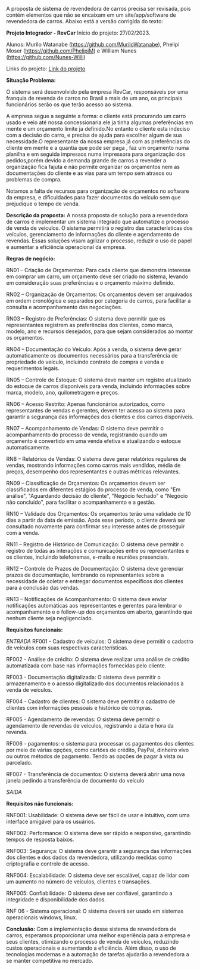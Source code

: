A proposta de sistema de revendedora de carros precisa ser revisada, pois contém elementos que não se encaixam em um site/app/software de revendedora de carros. Abaixo está a versão corrigida do texto:

**Projeto Integrador - RevCar**
Início do projeto: 27/02/2023.

Alunos: Murilo Watanabe (https://github.com/MuriloWatanabe), Phelipi Moser (https://github.com/PhelipiM) e William Nunes (https://github.com/Nunes-Willi)

Links do projeto: 
[Link do projeto]()

**Situação Problema:**

O sistema será desenvolvido pela empresa RevCar, responsáveis por uma franquia de revenda de carros no Brasil a mais de um ano, os principais funcionários serão os que terão acesso ao sistema.

A empresa segue a seguinte a forma: o cliente está procurando um carro usado e veio até nossa concessionaria.ele ja tinha algumas preferências em mente e um orçamento limite ja definido.No entanto o cliente esta indeciso com a decisão do carro, e precisa de ajuda para escolher algum de sua necessidade.O representante da nossa empresa já com as preferências do cliente em mente e a quantia que pode ser paga , faz um orçamento numa planilha e em seguida impressos numa impressora para organização dos pedidos,porém devido a demanda grande de carros a revender a organização fica fajuta e não permite organizar os orçamentos nem as documentações do cliente e as vias para um tempo sem atrasos ou problemas de compra.

Notamos a falta de recursos para organização de orçamentos no software da empresa, e dificuldades para fazer documentos do veículo sem que prejudique o tempo de venda.


**Descrição da proposta:**
A nossa proposta de solução para a revendedora de carros é implementar um sistema integrado que automatize o processo de venda de veículos. O sistema permitirá o registro das características dos veículos, gerenciamento de informações do cliente e agendamento de revendas. Essas soluções visam agilizar o processo, reduzir o uso de papel e aumentar a eficiência operacional da empresa.

**Regras de negócio:**

RN01 – Criação de Orçamentos: Para cada cliente que demonstra interesse em comprar um carro, um orçamento deve ser criado no sistema, levando em consideração suas preferências e o orçamento máximo definido.

RN02 – Organização de Orçamentos: Os orçamentos devem ser arquivados em ordem cronológica e separados por categoria de carros, para facilitar a consulta e acompanhamento das negociações.

RN03 – Registro de Preferências: O sistema deve permitir que os representantes registrem as preferências dos clientes, como marca, modelo, ano e recursos desejados, para que sejam considerados ao montar os orçamentos.

RN04 – Documentação do Veículo: Após a venda, o sistema deve gerar automaticamente os documentos necessários para a transferência de propriedade do veículo, incluindo contrato de compra e venda e requerimentos legais.

RN05 – Controle de Estoque: O sistema deve manter um registro atualizado do estoque de carros disponíveis para venda, incluindo informações sobre marca, modelo, ano, quilometragem e preços.

RN06 – Acesso Restrito: Apenas funcionários autorizados, como representantes de vendas e gerentes, devem ter acesso ao sistema para garantir a segurança das informações dos clientes e dos carros disponíveis.

RN07 – Acompanhamento de Vendas: O sistema deve permitir o acompanhamento do processo de venda, registrando quando um orçamento é convertido em uma venda efetiva e atualizando o estoque automaticamente.

RN8 – Relatórios de Vendas: O sistema deve gerar relatórios regulares de vendas, mostrando informações como carros mais vendidos, média de preços, desempenho dos representantes e outras métricas relevantes.

RN09 – Classificação de Orçamentos: Os orçamentos devem ser classificados em diferentes estágios do processo de venda, como "Em análise", "Aguardando decisão do cliente", "Negócio fechado" e "Negócio não concluído", para facilitar o acompanhamento e a gestão.

RN10 – Validade dos Orçamentos: Os orçamentos terão uma validade de 10 dias a partir da data de emissão. Após esse período, o cliente deverá ser consultado novamente para confirmar seu interesse antes de prosseguir com a venda.

RN11 – Registro de Histórico de Comunicação: O sistema deve permitir o registro de todas as interações e comunicações entre os representantes e os clientes, incluindo telefonemas, e-mails e reuniões presenciais.

RN12 – Controle de Prazos de Documentação: O sistema deve gerenciar prazos de documentação, lembrando os representantes sobre a necessidade de coletar e entregar documentos específicos dos clientes para a conclusão das vendas.

RN13 – Notificações de Acompanhamento: O sistema deve enviar notificações automáticas aos representantes e gerentes para lembrar o acompanhamento e o follow-up dos orçamentos em aberto, garantindo que nenhum cliente seja negligenciado.

**Requisitos funcionais:**

*ENTRADA*
RF001 - Cadastro de veículos: O sistema deve permitir o cadastro de veículos com suas respectivas características.

RF002 - Análise de crédito: O sistema deve realizar uma análise de crédito automatizada com base nas informações fornecidas pelo cliente.

RF003 - Documentação digitalizada: O sistema deve permitir o armazenamento e o acesso digitalizado dos documentos relacionados à venda de veículos.

RF004 - Cadastro de clientes: O sistema deve permitir o cadastro de clientes com informações pessoais e histórico de compras.

RF005 - Agendamento de revendas: O sistema deve permitir o agendamento de revendas de veículos, registrando a data e hora da revenda.

RF006 - pagamentos: o sistema para processar os pagamentos dos clientes por meio de várias opções, como cartões de crédito, PayPal, dinheiro vivo ou outros métodos de pagamento. Tendo as opções de pagar à vista ou parcelado.

RF007 - Transferência de documentos: O sistema deverá abrir uma nova janela pedindo a transferência de documento do veículo

*SAIDA*

<!-- Essas são apenas algumas das funcionalidades que o sistema proposto pode ter. Mais detalhes e telas específicas serão.apresentados na etapa de especificação de requisitos. É importante ressaltar que o sistema deve ser intuitivo e fácil de usar, proporcionando uma experiência agradável tanto para os clientes quanto para os funcionários da revendedora. -->

**Requisitos não funcionais:**

RNF001: Usabilidade: O sistema deve ser fácil de usar e intuitivo, com uma interface amigável para os usuários.

RNF002: Performance: O sistema deve ser rápido e responsivo, garantindo tempos de resposta baixos.

RNF003: Segurança: O sistema deve garantir a segurança das informações dos clientes e dos dados da revendedora, utilizando medidas como criptografia e controle de acesso.

RNF004: Escalabilidade: O sistema deve ser escalável, capaz de lidar com um aumento no número de veículos, clientes e transações.

RNF005: Confiabilidade: O sistema deve ser confiável, garantindo a integridade e disponibilidade dos dados.

RNF 06 - Sistema operacional: O sistema deverá ser usado em sistemas operacionais windows, linux.

<!-- RNF 07 - Processador: É recomendado para o sistema no mínimo um processador Intel i3, similar ou superior a geração 7100, para que o servidor funcione em sua melhor performance. -->

**Conclusão:**
Com a implementação desse sistema de revendedora de carros, esperamos proporcionar uma melhor experiência para a empresa e seus clientes, otimizando o processo de venda de veículos, reduzindo custos operacionais e aumentando a eficiência. Além disso, o uso de tecnologias modernas e a automação de tarefas ajudarão a revendedora a se manter competitiva no mercado.